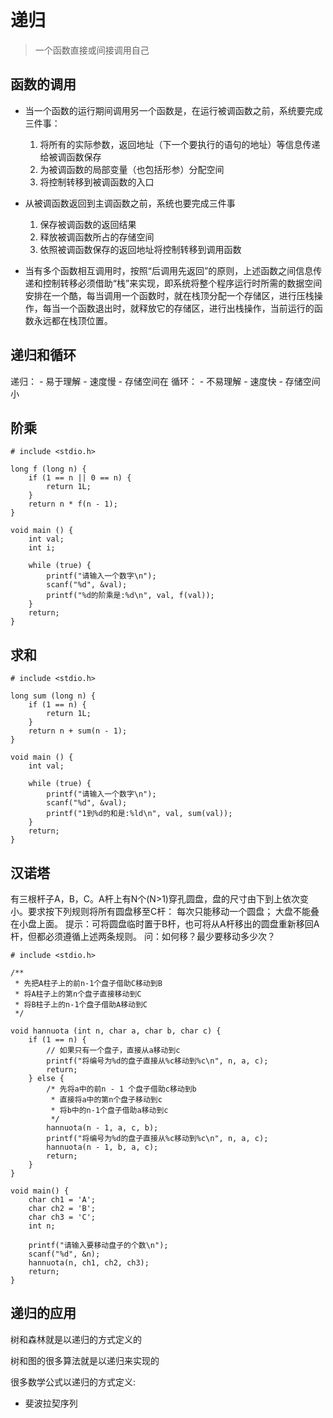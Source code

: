 # 递归 #

> 一个函数直接或间接调用自己

## 函数的调用 ##

- 当一个函数的运行期间调用另一个函数是，在运行被调函数之前，系统要完成三件事：
	
	1.	将所有的实际参数，返回地址（下一个要执行的语句的地址）等信息传递给被调函数保存
	2.	为被调函数的局部变量（也包括形参）分配空间
	3.	将控制转移到被调函数的入口
- 从被调函数返回到主调函数之前，系统也要完成三件事
	1.	保存被调函数的返回结果
	2.	释放被调函数所占的存储空间
	3.	依照被调函数保存的返回地址将控制转移到调用函数
- 当有多个函数相互调用时，按照“后调用先返回”的原则，上述函数之间信息传递和控制转移必须借助“栈”来实现，即系统将整个程序运行时所需的数据空间安排在一个酷，每当调用一个函数时，就在栈顶分配一个存储区，进行压栈操作，每当一个函数退出时，就释放它的存储区，进行出栈操作，当前运行的函数永远都在栈顶位置。

## 递归和循环 ##

递归：
	- 易于理解
	- 速度慢
	- 存储空间在
循环：
	- 不易理解
	- 速度快
	- 存储空间小
  
## 阶乘 ##
    # include <stdio.h>
    
    long f (long n) {
    	if (1 == n || 0 == n) {
    		return 1L;
    	}
    	return n * f(n - 1);
    }
    
    void main () {
    	int val;
    	int i;
    
    	while (true) {
    		printf("请输入一个数字\n");
    		scanf("%d", &val);
    		printf("%d的阶乘是:%d\n", val, f(val));
    	}
    	return;
    }

## 求和 ##

    # include <stdio.h>
    
    long sum (long n) {
    	if (1 == n) {
    		return 1L;
    	}
    	return n + sum(n - 1);
    }
    
    void main () {
    	int val;
    
    	while (true) {
    		printf("请输入一个数字\n");
    		scanf("%d", &val);
    		printf("1到%d的和是:%ld\n", val, sum(val));
    	}
    	return;
    }

## 汉诺塔 ##

有三根杆子A，B，C。A杆上有N个(N>1)穿孔圆盘，盘的尺寸由下到上依次变小。要求按下列规则将所有圆盘移至C杆：
每次只能移动一个圆盘；
大盘不能叠在小盘上面。
提示：可将圆盘临时置于B杆，也可将从A杆移出的圆盘重新移回A杆，但都必须遵循上述两条规则。
问：如何移？最少要移动多少次？

    # include <stdio.h>
    
    /**
     * 先把A柱子上的前n-1个盘子借助C移动到B
     * 将A柱子上的第n个盘子直接移动到C
     * 将B柱子上的n-1个盘子借助A移动到C
     */
    
    void hannuota (int n, char a, char b, char c) {
    	if (1 == n) {
    		// 如果只有一个盘子，直接从a移动到c
    		printf("将编号为%d的盘子直接从%c移动到%c\n", n, a, c);
    		return;
    	} else {
    		/* 先将a中的前n - 1 个盘子借助c移动到b
    		 * 直接将a中的第n个盘子移动到c
    		 * 将b中的n-1个盘子借助a移动到c
    		 */
    		hannuota(n - 1, a, c, b);
    		printf("将编号为%d的盘子直接从%c移动到%c\n", n, a, c);
    		hannuota(n - 1, b, a, c);
    		return;
    	}
    }
    
    void main() {
    	char ch1 = 'A';
    	char ch2 = 'B';
    	char ch3 = 'C';
    	int n;
    
    	printf("请输入要移动盘子的个数\n");
    	scanf("%d", &n);
    	hannuota(n, ch1, ch2, ch3);
    	return;
    }

## 递归的应用 ##

树和森林就是以递归的方式定义的

树和图的很多算法就是以递归来实现的

很多数学公式以递归的方式定义:

- 斐波拉契序列